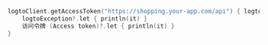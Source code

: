 ```kotlin title="LogtoViewModel.kt"
logtoClient.getAccessToken("https://shopping.your-app.com/api") { logtoException, 访问令牌 (Access token) ->
    logtoException?.let { println(it) }
    访问令牌 (Access token)?.let { println(it) }
}
```
